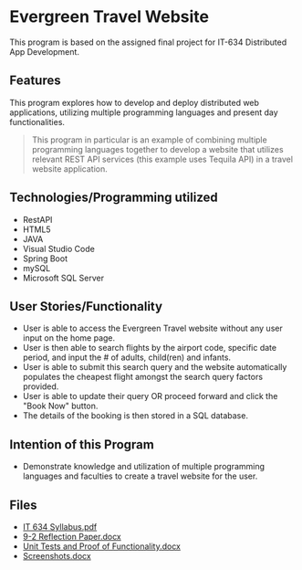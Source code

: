 # Evergreen Travel Website
This program is based on the assigned final project for IT-634 Distributed App Development.

## Features
This program explores how to develop and deploy distributed web applications, utilizing multiple programming languages and present day functionalities.
> This program in particular is an example of combining multiple programming languages together to develop a website that utilizes relevant REST API services (this example uses Tequila API) in a travel website application.

## Technologies/Programming utilized
- RestAPI
- HTML5
- JAVA
- Visual Studio Code
- Spring Boot
- mySQL
- Microsoft SQL Server

## User Stories/Functionality
- User is able to access the Evergreen Travel website without any user input on the home page.
- User is then able to search flights by the airport code, specific date period, and input the # of adults, child(ren) and infants.
- User is able to submit this search query and the website automatically populates the cheapest flight amongst the search query factors provided.
- User is able to update their query OR proceed forward and click the "Book Now" button.
- The details of the booking is then stored in a SQL database.

## Intention of this Program
- Demonstrate knowledge and utilization of multiple programming languages and faculties to create a travel website for the user.

## Files
- [IT 634 Syllabus.pdf](https://github.com/OkinawanEvergreen/Evergreen-Travel-Website/files/9079751/IT.634.Syllabus.pdf)
- [9-2 Reflection Paper.docx](https://github.com/OkinawanEvergreen/Evergreen-Travel-Website/files/9079753/9-2.Reflection.Paper.docx)
- [Unit Tests and Proof of Functionality.docx](https://github.com/OkinawanEvergreen/Evergreen-Travel-Website/files/9079754/Unit.Tests.and.Proof.of.Functionality.docx)
- [Screenshots.docx](https://github.com/OkinawanEvergreen/Evergreen-Travel-Website/files/9079757/Screenshots.docx)
